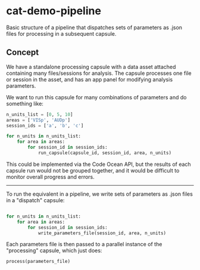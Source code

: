 # cat-demo-pipeline

Basic structure of a pipeline that dispatches sets of parameters as .json files for processing in a subsequent capsule.



## Concept

We have a standalone processing capsule with a data asset attached containing many files/sessions for analysis. The capsule processes one file or session in the asset, and has an app panel for modifying analysis parameters. 

We want to run this capsule for many combinations of parameters and do something like:
```python
n_units_list = [0, 5, 10]
areas = ['VISp', 'AUDp']
session_ids = ['a', 'b', 'c']

for n_units in n_units_list:
    for area in areas:
        for session_id in session_ids:
            run_capsule(capsule_id, session_id, area, n_units)
```

This could be implemented via the Code Ocean API, but the results of each capsule run would not be grouped together, and it would be difficult to monitor overall progress and errors.

--- 

To run the equivalent in a pipeline, we write sets of parameters as .json files in a "dispatch" capsule:
```python

for n_units in n_units_list:
    for area in areas:
        for session_id in session_ids:
            write_parameters_file(session_id, area, n_units)
```

Each parameters file is then passed to a parallel instance of the "processing" capsule, which just does:
```python
process(parameters_file)
```